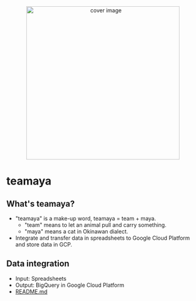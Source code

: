 <div align="center">
<img src="https://user-images.githubusercontent.com/37064567/145668148-0de33ec5-7cbb-486e-be9a-b2fbe047e36a.jpg" title="cover image" width="400">
</div>

# teamaya
## What's teamaya?
- "teamaya" is a make-up word, teamaya = team + maya.
    - "team" means to let an animal pull and carry something.
    - "maya" means a cat in Okinawan dialect.
- Integrate and transfer data in spreadsheets to Google Cloud Platform and store data in GCP.

## Data integration
- Input: Spreadsheets
- Output: BigQuery in Google Cloud Platform
- [README.md](./embulk/README.md)
